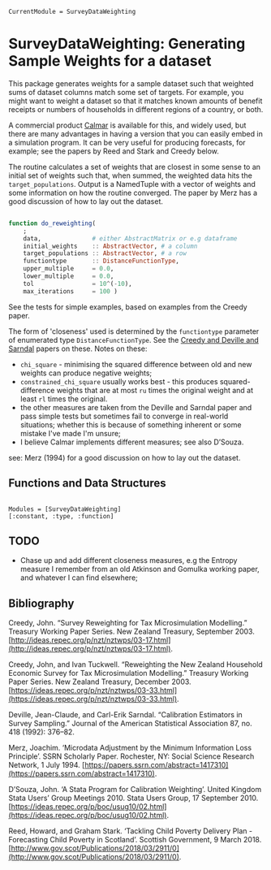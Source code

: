 ```@meta
CurrentModule = SurveyDataWeighting
```

# SurveyDataWeighting: Generating Sample Weights for a dataset

This package generates weights for a sample dataset such that weighted sums of dataset columns match some set of targets. For example, you might want to weight a dataset so that it matches known amounts of benefit receipts or numbers of households in different regions of a country, or both.

A commercial product [Calmar](http://vesselinov.com/CalmarEngDoc.pdf) is available for this, and widely used, but there are many advantages in having a version that you can easily embed in a simulation program. It can be very useful for producing forecasts, for example; see the papers by Reed and Stark and Creedy below.

The routine calculates a set of weights that are closest in some sense to an initial set of weights such that, when summed, the weighted data hits the `target_populations`. Output is a NamedTuple with a vector of weights and some information on how the routine converged. The paper by Merz has a good discussion of how to lay out the dataset.

```julia

function do_reweighting(
    ;
    data,              # either AbstractMatrix or e.g dataframe
    initial_weights    :: AbstractVector, # a column
    target_populations :: AbstractVector, # a row
    functiontype       :: DistanceFunctionType,
    upper_multiple     = 0.0,
    lower_multiple     = 0.0,
    tol                = 10^(-10),
    max_iterations     = 100 )

```

See the tests for simple examples, based on examples from the Creedy paper.

The form of 'closeness' used is determined by the `functiontype` parameter of
enumerated type `DistanceFunctionType`. See the [Creedy and Deville and
Sarndal](#Bibliography) papers on these. Notes on these:

* `chi_square` - minimising the squared difference between old and new weights can produce negative weights;
* `constrained_chi_square` usually works best - this produces squared-difference weights that are at most `ru` times the original weight and at least `rl` times the original.
* the other measures are taken from the Deville and Sarndal paper and pass simple tests but sometimes fail to converge in real-world situations; whether this is because of something inherent or some mistake I've made I'm unsure;
* I believe Calmar implements different measures; see also D’Souza.

see: Merz (1994) for a good discussion on how to lay out the dataset.

## Functions and Data Structures

```@index
```

```@autodocs
Modules = [SurveyDataWeighting]
[:constant, :type, :function]
```

## TODO

* Chase up and add different closeness measures, e.g the Entropy measure I remember from an old Atkinson and Gomulka working paper, and whatever I can find elsewhere;

## Bibliography

Creedy, John. “Survey Reweighting for Tax Microsimulation Modelling.” Treasury Working Paper Series. New Zealand Treasury, September 2003. [http://ideas.repec.org/p/nzt/nztwps/03-17.html](http://ideas.repec.org/p/nzt/nztwps/03-17.html).

Creedy, John, and Ivan Tuckwell. “Reweighting the New Zealand Household Economic Survey for Tax Microsimulation Modelling.” Treasury Working Paper Series. New Zealand Treasury, December 2003. [https://ideas.repec.org/p/nzt/nztwps/03-33.html](https://ideas.repec.org/p/nzt/nztwps/03-33.html).

Deville, Jean-Claude, and Carl-Erik Sarndal. “Calibration Estimators in Survey Sampling.” Journal of the American Statistical Association 87, no. 418 (1992): 376–82.

Merz, Joachim. ‘Microdata Adjustment by the Minimum Information Loss Principle’. SSRN Scholarly Paper. Rochester, NY: Social Science Research Network, 1 July 1994. [https://papers.ssrn.com/abstract=1417310](https://papers.ssrn.com/abstract=1417310).

D’Souza, John. ‘A Stata Program for Calibration Weighting’. United Kingdom Stata Users’ Group Meetings 2010. Stata Users Group, 17 September 2010. [https://ideas.repec.org/p/boc/usug10/02.html](https://ideas.repec.org/p/boc/usug10/02.html).

Reed, Howard, and Graham Stark. ‘Tackling Child Poverty Delivery Plan - Forecasting Child Poverty in Scotland’. Scottish Government, 9 March 2018. [http://www.gov.scot/Publications/2018/03/2911/0](http://www.gov.scot/Publications/2018/03/2911/0).
